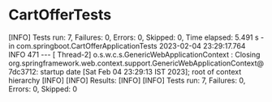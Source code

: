 # CartOfferTests


[INFO] Tests run: 7, Failures: 0, Errors: 0, Skipped: 0, Time elapsed: 5.491 s - in com.springboot.CartOfferApplicationTests
2023-02-04 23:29:17.764  INFO 471 --- [       Thread-2] o.s.w.c.s.GenericWebApplicationContext   : Closing org.springframework.web.context.support.GenericWebApplicationContext@7dc3712: startup date [Sat Feb 04 23:29:13 IST 2023]; root of context hierarchy
[INFO] 
[INFO] Results:
[INFO] 
[INFO] Tests run: 7, Failures: 0, Errors: 0, Skipped: 0
